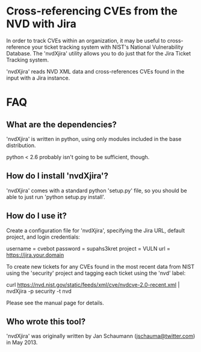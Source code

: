 Cross-referencing CVEs from the NVD with Jira
=============================================
In order to track CVEs within an organization, it may be useful to cross-
reference your ticket tracking system with NIST's National Vulnerability
Database.  The 'nvdXjira' utility allows you to do just that for the Jira
Ticket Tracking system.

'nvdXjira' reads NVD XML data and cross-references CVEs found in the input
with a Jira instance.

FAQ
===

What are the dependencies?
--------------------------
'nvdXjira' is written in python, using only modules included in the base
distribution.

python < 2.6 probably isn't going to be sufficient, though.

How do I install 'nvdXjira'?
-------------------------------
'nvdXjira' comes with a standard python 'setup.py' file, so you should
be able to just run 'python setup.py install'.

How do I use it?
----------------
Create a configuration file for 'nvdXjira', specifying the Jira URL,
default project, and login credentials:

  username = cvebot
  password = supahs3kret
  project = VULN
  url = https://jira.your.domain

To create new tickets for any CVEs found in the most recent data from NIST
using the 'security' project and tagging each ticket using the 'nvd'
label:

curl https://nvd.nist.gov/static/feeds/xml/cve/nvdcve-2.0-recent.xml |  \
        nvdXjira -p security -t nvd

Please see the manual page for details.

Who wrote this tool?
--------------------
'nvdXjira' was originally written by Jan Schaumann (jschauma@twitter.com) in
May 2013.
